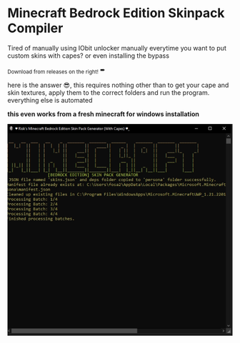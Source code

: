 # Minecraft Bedrock Edition Skinpack Compiler

Tired of manually using IObit unlocker manually everytime you want to put custom skins with capes? or even installing the bypass

<sub>Download from releases on the right!</sub> ➨

here is the answer 😎, this requires nothing other than to get your cape and skin textures, apply them to the correct folders and run the program. 
everything else is automated

**this even works from a fresh minecraft for windows installation**

![Screenshot](screenshot.png)
